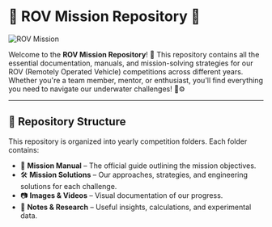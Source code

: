 # 🤖 ROV Mission Repository 🌊  

![ROV Mission](https://www.google.com/search?sca_esv=07ed4e611c1941a0&rlz=1C1VDKB_enEG1131EG1131&sxsrf=AHTn8zrUzzAqfYwyrBW0yEjSgxOqWqm_kg:1741288993291&q=ROV&udm=2&fbs=ABzOT_CWdhQLP1FcmU5B0fn3xuWpA-dk4wpBWOGsoR7DG5zJBjLjqIC1CYKD9D-DQAQS3Z6fZ--OaZn3DMTxQWxLIg4h0tZgHWGH23fwoVaamDKWMV7NqvGSqXyqhmVl9NV85YnwapvJN9HygsC0wflr8wZji3qQ22eIHl7_ee4r1UhH7qbGnBDcWFdigrDBcQW01SeNqVTx&sa=X&ved=2ahUKEwjpvZX_lvaLAxVH0gIHHbjEIl4QtKgLegQIExAB&biw=824&bih=695&dpr=1.25#vhid=hsusIwahrMCBiM&vssid=mosaic)  

Welcome to the **ROV Mission Repository**! 🚀 This repository contains all the essential documentation, manuals, and mission-solving strategies for our ROV (Remotely Operated Vehicle) competitions across different years. Whether you're a team member, mentor, or enthusiast, you'll find everything you need to navigate our underwater challenges! 🌊⚙️  

---

## 📂 Repository Structure  

This repository is organized into yearly competition folders. Each folder contains:  

- 📜 **Mission Manual** – The official guide outlining the mission objectives.  
- 🛠️ **Mission Solutions** – Our approaches, strategies, and engineering solutions for each challenge.  
- 📷 **Images & Videos** – Visual documentation of our progress.  
- 📝 **Notes & Research** – Useful insights, calculations, and experimental data.  

